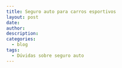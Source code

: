 ```yaml
---
title: Seguro auto para carros esportivos
layout: post
date:
author:
description:
categories:
  - blog
tags:
  - Dúvidas sobre seguro auto
---
```

